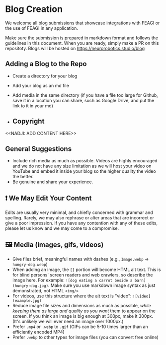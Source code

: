 # Blog Creation

We welcome all blog submissions that showcase integrations with FEAGI or the use of FEAGI in any application. 

Make sure the submission is prepared in markdown format and follows the guidelines in this document. When you are ready, simply make a PR on this repositoty. Blogs will be hosted on https://neurorobotics.studio/blog

## Adding a Blog to the Repo
- Create a directory for your blog
- Add your blog as an md file
- Add media in the same directory (if you have a file too large for Github, save it in a location you can share, such as Google Drive, and put the link to it in your md)

- ## Copyright

<<NADJI: ADD CONTENT HERE>>

## General Suggestions

- Include rich media as much as possible. Videos are highly encouraged and we do not have any size limitation as we will host your video on YouTube and embed it inside your blog so the higher quality the video the better.
- Be genuine and share your experience.

## ❗ We May Edit Your Content

Edits are usually very minimal, and chiefly concerned with grammar and spelling. Rarely, we may also rephrase or alter areas that are incorrect or give a poor impression. If you have any contention with any of these edits, please let us know and we may come to a compromise.

## 🖼️ Media (images, gifs, videos)
- Give files brief, meaningful names with dashes (e.g., `Image.webp` -> `hungry-dog.webp`)
- When adding an image, the `[]` portion will become HTML alt text. This is for blind persons' screen readers and web crawlers, so describe the image here. For example: `![dog eating a carrot beside a barn](hungry-dog.jpg)`. Make sure you use markdown image syntax as just demonstrated, not HTML `<img/>`
- For videos, use this structure where the alt text is "video": `![video](example.jpg)`
- Reduce image file sizes and dimensions as much as possible, *while keeping them as large and quality as you want* them to appear on the screen. If you think an image is big enough at 300px, make it 300px. (It's unlikely we will ever need an image over 1000px.)
- Prefer `.mp4` or `.webp` to `.gif` (GIFs can be 5-10 times larger than an efficiently encoded MP4)
- Prefer `.webp` to other types for image files (you can convert free online)

